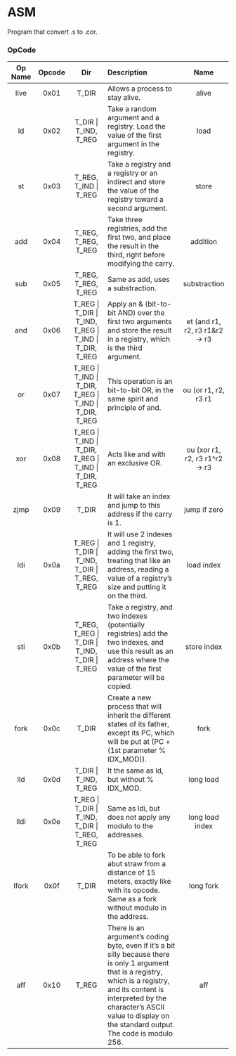 # ASM
Program that convert .s to .cor.

### OpCode

| Op Name | Opcode  | Dir | Description | Name |
|:-------:|:-------:|:---:|:----------- |:----:|
| live | 0x01 | T_DIR | Allows a process to stay alive. | alive |
| ld | 0x02 | T_DIR \| T_IND, T_REG | Take a random argument and a registry. Load the value of the first argument in the registry. | load |
| st | 0x03 | T_REG, T_IND \| T_REG | Take a registry and a registry or an indirect and store the value of the registry toward a second argument. | store |
| add | 0x04 | T_REG, T_REG, T_REG | Take three registries, add the first two, and place the result in the third, right before modifying the carry. | addition |
| sub | 0x05 | T_REG, T_REG, T_REG | Same as add, uses a substraction. | substraction |
| and | 0x06 | T_REG \| T_DIR \| T_IND, T_REG \| T_IND \| T_DIR, T_REG | Apply an & (bit-to-bit AND) over the first two arguments and store the result in a registry, which is the third argument. | et (and  r1, r2, r3   r1&r2 -> r3 |
| or | 0x07 | T_REG \| T_IND \| T_DIR, T_REG \| T_IND \| T_DIR, T_REG | This operation is an bit-to-bit OR, in the same spirit and principle of and. | ou  (or   r1, r2, r3   r1 | r2 -> r3 |
| xor | 0x08 | T_REG \| T_IND \| T_DIR, T_REG \| T_IND \| T_DIR, T_REG | Acts like and with an exclusive OR. | ou (xor  r1, r2, r3   r1^r2 -> r3 |
| zjmp | 0x09 | T_DIR | It will take an index and jump to this address if the carry is 1. | jump if zero |
| ldi | 0x0a | T_REG \| T_DIR \| T_IND, T_DIR \| T_REG, T_REG | It will use 2 indexes and 1 registry, adding the first two, treating that like an address, reading a value of a registry’s size and putting it on the third. | load index |
| sti | 0x0b | T_REG, T_REG \| T_DIR \| T_IND, T_DIR \| T_REG | Take a registry, and two indexes (potentially registries) add the two indexes, and use this result as an address where the value of the first parameter will be copied. | store index |
| fork | 0x0c | T_DIR | Create a new process that will inherit the different states of its father, except its PC, which will be put at (PC + (1st parameter % IDX_MOD)). | fork |
| lld | 0x0d | T_DIR \| T_IND, T_REG | It the same as ld, but without % IDX_MOD. | long load |
| lldi | 0x0e | T_REG \| T_DIR \| T_IND, T_DIR \| T_REG, T_REG | Same as ldi, but does not apply any modulo to the addresses. | long load index |
| lfork | 0x0f | T_DIR | To be able to fork abut straw from a distance of 15 meters, exactly like with its opcode. Same as a fork without modulo in the address. | long fork |
| aff | 0x10 | T_REG | There is an argument’s coding byte, even if it’s a bit silly because there is only 1 argument that is a registry, which is a registry, and its content is interpreted by the character’s ASCII value to display on the standard output. The code is modulo 256. | aff |
